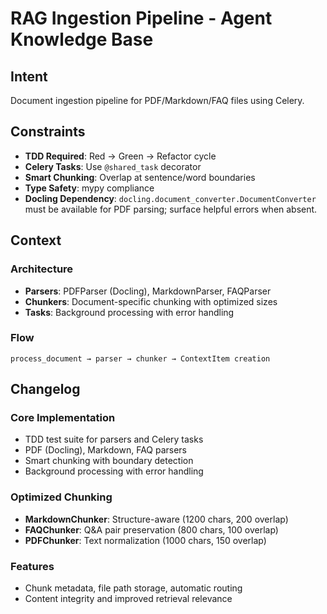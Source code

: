 # RAG Ingestion Pipeline - Agent Knowledge Base

## Intent

Document ingestion pipeline for PDF/Markdown/FAQ files using Celery.

## Constraints

- **TDD Required**: Red → Green → Refactor cycle
- **Celery Tasks**: Use `@shared_task` decorator
- **Smart Chunking**: Overlap at sentence/word boundaries
- **Type Safety**: mypy compliance
- **Docling Dependency**: `docling.document_converter.DocumentConverter` must be available for PDF parsing; surface helpful errors when absent.

## Context

### Architecture
- **Parsers**: PDFParser (Docling), MarkdownParser, FAQParser
- **Chunkers**: Document-specific chunking with optimized sizes
- **Tasks**: Background processing with error handling

### Flow
```
process_document → parser → chunker → ContextItem creation
```

## Changelog

### Core Implementation
- TDD test suite for parsers and Celery tasks
- PDF (Docling), Markdown, FAQ parsers
- Smart chunking with boundary detection
- Background processing with error handling

### Optimized Chunking
- **MarkdownChunker**: Structure-aware (1200 chars, 200 overlap)
- **FAQChunker**: Q&A pair preservation (800 chars, 100 overlap)
- **PDFChunker**: Text normalization (1000 chars, 150 overlap)

### Features
- Chunk metadata, file path storage, automatic routing
- Content integrity and improved retrieval relevance
